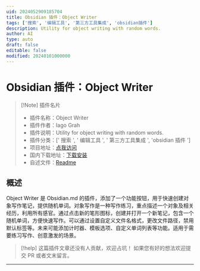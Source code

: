 ```yaml
---
uid: 2024052909185704
title: Obsidian 插件：Object Writer
tags: ['搜索', '编辑工具', '第三方工具集成', 'obsidian插件']
description: Utility for object writing with random words.
author: AI
type: auto
draft: false
editable: false
modified: 20240101000000
---
```


# Obsidian 插件：Object Writer

> [!Note] 插件名片
> - 插件名称：Object Writer
> - 插件作者：Iago Grah
> - 插件说明：Utility for object writing with random words.
> - 插件分类：[' 搜索 ', ' 编辑工具 ', ' 第三方工具集成 ', 'obsidian 插件 ']
> - 项目地址：[点我访问](https://github.com/IagoGrah/obsidian-object-writer)
> - 国内下载地址：[下载安装](https://pkmer.cn/products/plugin/pluginMarket/?object-writer)
> - 自述文件：[Readme](https://ghproxy.net/https://raw.githubusercontent.com/IagoGrah/obsidian-object-writer/master/README.md)

## 概述

Object Writer 是 Obsidian.md 的插件，添加了一个功能按钮，用于快速创建对象写作笔记，提供随机单词。对象写作是一种写作练习，重点描述一个对象及相关经历，利用所有感官。通过点击新的笔形图标，创建并打开一个新笔记，包含一个随机单词，方便快速写作。可以通过设置自定义文件名格式，更改文件路径，禁用默认标签等。未来可能添加计时器、模板选项、自定义单词列表等功能。适用于需要练习写作、创意激发的场景。

> [!help]
> 这篇插件文章还没有人贡献，欢迎占坑！
> 如果您有好的想法欢迎提交 PR 或者文末留言。

---



